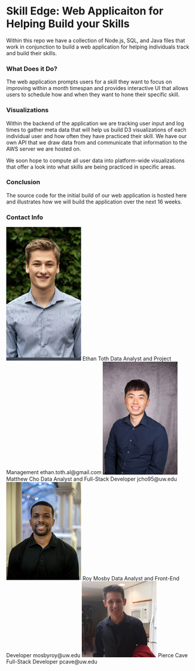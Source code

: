 # Skill Edge: Web Applicaiton for Helping Build your Skills

Within this repo we have a collection of Node.js, SQL, and Java files that work
in conjunction to build a web application for helping individuals track and
build their skills.

### What Does it Do?

The web application prompts users for a skill they want to focus on improving
within a month timespan and provides interactive UI that allows users to schedule
how and when they want to hone their specific skill.

### Visualizations

Within the backend of the application we are tracking user input and log times
to gather meta data that will help us build D3 visualizations of each individual
user and how often they have practiced their skill. We have our own API that
we draw data from and communicate that information to the AWS server we are
hosted on.

We soon hope to compute all user data into platform-wide visualizations that
offer a look into what skills are being practiced in specific areas.

### Conclusion

The source code for the initial build of our web application is hosted here
and illustrates how we will build the application over the next 16 weeks. 

### Contact Info

<!-- ![Ethan](/assets/ethan.PNG) -->
<img src="/assets/ethan.PNG" alt="Ethan" width="200px"/>
Ethan Toth
Data Analyst and Project Management
ethan.toth.al@gmail.com

<!-- ![Matthew](/assets/matthew.JPG) -->
<img src="/assets/matthew.JPG" alt="Matthew" width="200px"/>
Matthew Cho
Data Analyst and Full-Stack Developer
jcho95@uw.edu

<!-- ![Roy](/assets/roy.jpg) -->
<img src="/assets/roy.jpg" alt="Roy" width="200px"/>
Roy Mosby
Data Analyst and Front-End Developer
mosbyroy@uw.edu

<!-- ![Pierce](/assets/pierce.png) -->
<img src="/assets/pierce.png" alt="Pierce" width="200px"/>
Pierce Cave
Full-Stack Developer
pcave@uw.edu